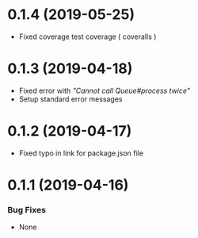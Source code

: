 <a name="0.1.4"></a>
# 0.1.4 (2019-05-25)

- Fixed coverage test coverage ( coveralls )

<a name="0.1.3"></a>
# 0.1.3 (2019-04-18)

- Fixed error with _"Cannot call Queue#process twice"_
- Setup standard error messages

<a name="0.1.2"></a>
# 0.1.2 (2019-04-17)

- Fixed typo in link for package.json file

<a name="0.1.1"></a>
# 0.1.1 (2019-04-16)


### Bug Fixes
- None
